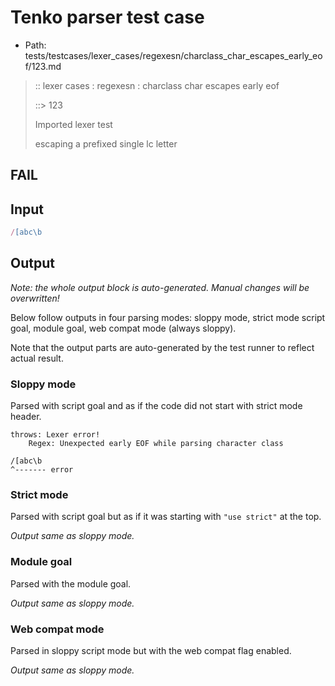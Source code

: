# Tenko parser test case

- Path: tests/testcases/lexer_cases/regexesn/charclass_char_escapes_early_eof/123.md

> :: lexer cases : regexesn : charclass char escapes early eof
>
> ::> 123
>
> Imported lexer test
>
> escaping a prefixed single lc letter

## FAIL

## Input

`````js
/[abc\b
`````

## Output

_Note: the whole output block is auto-generated. Manual changes will be overwritten!_

Below follow outputs in four parsing modes: sloppy mode, strict mode script goal, module goal, web compat mode (always sloppy).

Note that the output parts are auto-generated by the test runner to reflect actual result.

### Sloppy mode

Parsed with script goal and as if the code did not start with strict mode header.

`````
throws: Lexer error!
    Regex: Unexpected early EOF while parsing character class

/[abc\b
^------- error
`````

### Strict mode

Parsed with script goal but as if it was starting with `"use strict"` at the top.

_Output same as sloppy mode._

### Module goal

Parsed with the module goal.

_Output same as sloppy mode._

### Web compat mode

Parsed in sloppy script mode but with the web compat flag enabled.

_Output same as sloppy mode._
